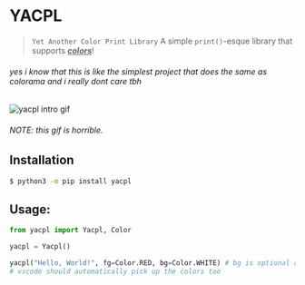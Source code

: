 # YACPL

> `Yet Another Color Print Library` A simple `print()`-esque library that supports ***<u>colors</u>***!

###### yes i know that this is like the simplest project that does the same as colorama and i really dont care tbh

![yacpl intro gif](.assets/yacpl-intro.gif)
###### NOTE: this gif is horrible.
## Installation

```bash
$ python3 -m pip install yacpl
```

## Usage:

```python
from yacpl import Yacpl, Color

yacpl = Yacpl()

yacpl("Hello, World!", fg=Color.RED, bg=Color.WHITE) # bg is optional as it defaults to `Color.BLACK`
# vscode should automatically pick up the colors too
```
